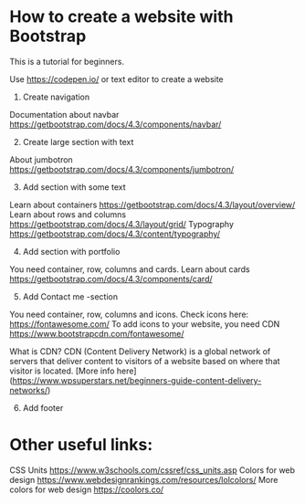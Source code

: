 # How to create a website with Bootstrap
This is a tutorial for beginners.

Use https://codepen.io/ or text editor to create a website

1. Create navigation

Documentation about navbar https://getbootstrap.com/docs/4.3/components/navbar/

2. Create large section with text

About jumbotron https://getbootstrap.com/docs/4.3/components/jumbotron/

3. Add section with some text

Learn about containers https://getbootstrap.com/docs/4.3/layout/overview/
Learn about rows and columns https://getbootstrap.com/docs/4.3/layout/grid/
Typography https://getbootstrap.com/docs/4.3/content/typography/

4. Add section with portfolio

You need container, row, columns and cards.
Learn about cards https://getbootstrap.com/docs/4.3/components/card/

5. Add Contact me -section

You need container, row, columns and icons.
Check icons here: https://fontawesome.com/ 
To add icons to your website, you need CDN https://www.bootstrapcdn.com/fontawesome/

What is CDN? CDN (Content Delivery Network) is a global network of servers that deliver content to visitors of a website based on where that visitor is located. [More info here] (https://www.wpsuperstars.net/beginners-guide-content-delivery-networks/)

6. Add footer

# Other useful links:
CSS Units https://www.w3schools.com/cssref/css_units.asp
Colors for web design https://www.webdesignrankings.com/resources/lolcolors/
More colors for web design https://coolors.co/